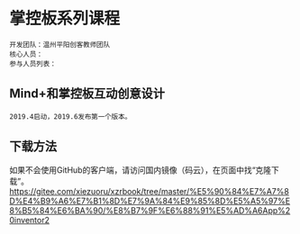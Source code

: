 # 掌控板系列课程

	开发团队：温州平阳创客教师团队
	核心人员：
	参与人员列表：

## Mind+和掌控板互动创意设计

	2019.4启动，2019.6发布第一个版本。


## 下载方法

如果不会使用GitHub的客户端，请访问国内镜像（码云），在页面中找“克隆下载”。
https://gitee.com/xiezuoru/xzrbook/tree/master/%E5%90%84%E7%A7%8D%E4%B9%A6%E7%B1%8D%E7%9A%84%E9%85%8D%E5%A5%97%E8%B5%84%E6%BA%90/%E8%B7%9F%E6%88%91%E5%AD%A6App%20inventor2

